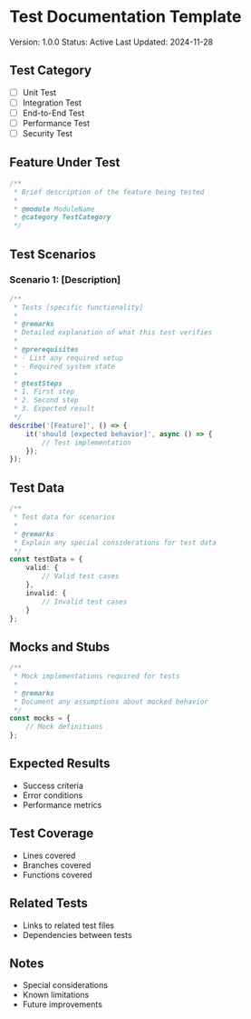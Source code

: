 # Test Documentation Template
Version: 1.0.0
Status: Active
Last Updated: 2024-11-28

## Test Category
- [ ] Unit Test
- [ ] Integration Test
- [ ] End-to-End Test
- [ ] Performance Test
- [ ] Security Test

## Feature Under Test
```typescript
/**
 * Brief description of the feature being tested
 * 
 * @module ModuleName
 * @category TestCategory
 */
```

## Test Scenarios

### Scenario 1: [Description]
```typescript
/**
 * Tests [specific functionality]
 * 
 * @remarks
 * Detailed explanation of what this test verifies
 * 
 * @prerequisites
 * - List any required setup
 * - Required system state
 * 
 * @testSteps
 * 1. First step
 * 2. Second step
 * 3. Expected result
 */
describe('[Feature]', () => {
    it('should [expected behavior]', async () => {
        // Test implementation
    });
});
```

## Test Data
```typescript
/**
 * Test data for scenarios
 * 
 * @remarks
 * Explain any special considerations for test data
 */
const testData = {
    valid: {
        // Valid test cases
    },
    invalid: {
        // Invalid test cases
    }
};
```

## Mocks and Stubs
```typescript
/**
 * Mock implementations required for tests
 * 
 * @remarks
 * Document any assumptions about mocked behavior
 */
const mocks = {
    // Mock definitions
};
```

## Expected Results
- Success criteria
- Error conditions
- Performance metrics

## Test Coverage
- Lines covered
- Branches covered
- Functions covered

## Related Tests
- Links to related test files
- Dependencies between tests

## Notes
- Special considerations
- Known limitations
- Future improvements
